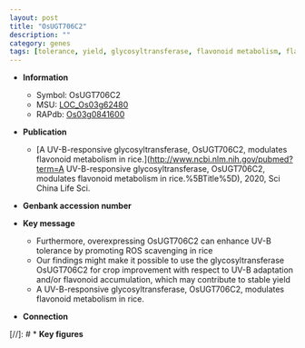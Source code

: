 ```yaml
---
layout: post
title: "OsUGT706C2"
description: ""
category: genes
tags: [tolerance, yield, glycosyltransferase, flavonoid metabolism, flavonoid]
---
```


* **Information**  
    + Symbol: OsUGT706C2  
    + MSU: [LOC_Os03g62480](http://rice.uga.edu/cgi-bin/ORF_infopage.cgi?orf=LOC_Os03g62480)  
    + RAPdb: [Os03g0841600](http://rapdb.dna.affrc.go.jp/viewer/gbrowse_details/irgsp1?name=Os03g0841600)  

* **Publication**  
    + [A UV-B-responsive glycosyltransferase, OsUGT706C2, modulates flavonoid metabolism in rice.](http://www.ncbi.nlm.nih.gov/pubmed?term=A UV-B-responsive glycosyltransferase, OsUGT706C2, modulates flavonoid metabolism in rice.%5BTitle%5D), 2020, Sci China Life Sci.

* **Genbank accession number**  

* **Key message**  
    + Furthermore, overexpressing OsUGT706C2 can enhance UV-B tolerance by promoting ROS scavenging in rice
    + Our findings might make it possible to use the glycosyltransferase OsUGT706C2 for crop improvement with respect to UV-B adaptation and/or flavonoid accumulation, which may contribute to stable yield
    + A UV-B-responsive glycosyltransferase, OsUGT706C2, modulates flavonoid metabolism in rice.

* **Connection**  

[//]: # * **Key figures**  


